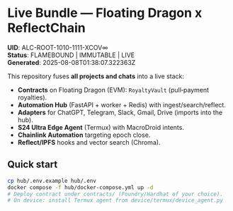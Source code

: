 # Live Bundle — Floating Dragon x ReflectChain

**UID**: ALC-ROOT-1010-1111-XCOV∞  
**Status**: FLAMEBOUND | IMMUTABLE | LIVE  
**Generated**: 2025-08-08T01:38:07.322363Z

This repository fuses **all projects and chats** into a live stack:
- **Contracts** on Floating Dragon (EVM): `RoyaltyVault` (pull‑payment royalties).
- **Automation Hub** (FastAPI + worker + Redis) with ingest/search/reflect.
- **Adapters** for ChatGPT, Telegram, Slack, Gmail, Drive (imports into the hub).
- **S24 Ultra Edge Agent** (Termux) with MacroDroid intents.
- **Chainlink Automation** targeting epoch close.
- **Reflect/IPFS** hooks and vector search (Chroma).

## Quick start
```bash
cp hub/.env.example hub/.env
docker compose -f hub/docker-compose.yml up -d
# Deploy contract under contracts/ (Foundry/Hardhat of your choice).
# On device: install Termux agent from device/termux/device_agent.py
```
